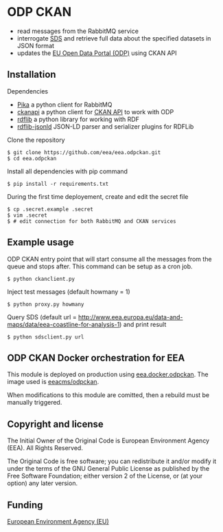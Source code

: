 # ODP CKAN

- read messages from the RabbitMQ service
- interrogate [SDS](http://semantic.eea.europa.eu) and retrieve full data about the specified datasets in JSON format
- updates the [EU Open Data Portal (ODP)](https://open-data.europa.eu/en/data/publisher/eea) using CKAN API

## Installation

Dependencies

- [Pika](https://pika.readthedocs.org/en/0.10.0/) a python client for RabbitMQ
- [ckanapi](https://github.com/ckan/ckanapi) a python client for [CKAN API](http://docs.ckan.org/en/latest/contents.html) to work with ODP
- [rdflib](https://github.com/RDFLib/rdflib/) a python library for working with RDF
- [rdflib-jsonld](https://github.com/RDFLib/rdflib-jsonld) JSON-LD parser and serializer plugins for RDFLib

Clone the repository

    $ git clone https://github.com/eea/eea.odpckan.git
    $ cd eea.odpckan

Install all dependencies with pip command

    $ pip install -r requirements.txt

During the first time deployement, create and edit the secret file

    $ cp .secret.example .secret
    $ vim .secret
    $ # edit connection for both RabbitMQ and CKAN services

## Example usage

ODP CKAN entry point that will start consume all the messages from the queue and stops after. This command can be setup as a cron job.

    $ python ckanclient.py

Inject test messages (default howmany = 1)

    $ python proxy.py howmany

Query SDS (default url = http://www.eea.europa.eu/data-and-maps/data/eea-coastline-for-analysis-1) and print result

    $ python sdsclient.py url

## ODP CKAN Docker orchestration for EEA

This module is deployed on production using [eea.docker.odpckan](https://github.com/eea/eea.docker.odpckan). The image used is [eeacms/odpckan](https://hub.docker.com/r/eeacms/odpckan/).

When modifications to this module are comitted, then a rebuild must be manually triggered.

## Copyright and license

The Initial Owner of the Original Code is European Environment Agency (EEA).
All Rights Reserved.

The Original Code is free software;
you can redistribute it and/or modify it under the terms of the GNU
General Public License as published by the Free Software Foundation;
either version 2 of the License, or (at your option) any later
version.

## Funding

[European Environment Agency (EU)](http://eea.europa.eu)
